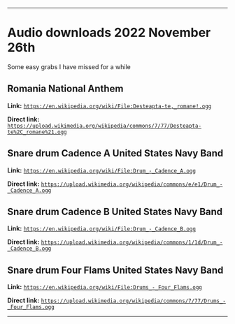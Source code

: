 
***

# Audio downloads 2022 November 26th

Some easy grabs I have missed for a while

## Romania National Anthem

**Link:** [`https://en.wikipedia.org/wiki/File:Desteapta-te,_romane!.ogg`](https://en.wikipedia.org/wiki/File:Desteapta-te,_romane!.ogg)

**Direct link:** [`https://upload.wikimedia.org/wikipedia/commons/7/77/Desteapta-te%2C_romane%21.ogg`](https://upload.wikimedia.org/wikipedia/commons/7/77/Desteapta-te%2C_romane%21.ogg)

## Snare drum Cadence A United States Navy Band

**Link:** [`https://en.wikipedia.org/wiki/File:Drum_-_Cadence_A.ogg`](https://en.wikipedia.org/wiki/File:Drum_-_Cadence_A.ogg)

**Direct link:** [`https://upload.wikimedia.org/wikipedia/commons/e/e1/Drum_-_Cadence_A.ogg`](https://upload.wikimedia.org/wikipedia/commons/e/e1/Drum_-_Cadence_A.ogg)

## Snare drum Cadence B United States Navy Band

**Link:** [`https://en.wikipedia.org/wiki/File:Drum_-_Cadence_B.ogg`](https://en.wikipedia.org/wiki/File:Drum_-_Cadence_B.ogg)

**Direct link:** [`https://upload.wikimedia.org/wikipedia/commons/1/1d/Drum_-_Cadence_B.ogg`](https://upload.wikimedia.org/wikipedia/commons/1/1d/Drum_-_Cadence_B.ogg)

## Snare drum Four Flams United States Navy Band

**Link:** [`https://en.wikipedia.org/wiki/File:Drums_-_Four_Flams.ogg`](https://en.wikipedia.org/wiki/File:Drums_-_Four_Flams.ogg)

**Direct link:** [`https://upload.wikimedia.org/wikipedia/commons/7/77/Drums_-_Four_Flams.ogg`](https://upload.wikimedia.org/wikipedia/commons/7/77/Drums_-_Four_Flams.ogg)

***

